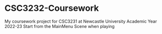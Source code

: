 # CSC3232-Coursework
My coursework project for CSC3231 at Newcastle University Academic Year 2022-23
Start from the MainMenu Scene when playing
